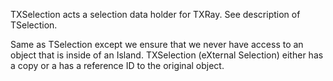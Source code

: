TXSelection acts a selection data holder for TXRay. See description of TSelection.

Same as TSelection except we ensure that we never have access to an object that is inside of an Island. TXSelection (eXternal Selection) either has a copy or a has a reference ID to the original object.